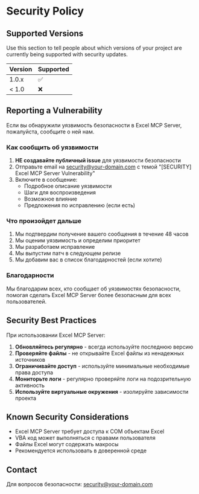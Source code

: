 # Security Policy

## Supported Versions

Use this section to tell people about which versions of your project are currently being supported with security updates.

| Version | Supported          |
| ------- | ------------------ |
| 1.0.x   | :white_check_mark: |
| < 1.0   | :x:                |

## Reporting a Vulnerability

Если вы обнаружили уязвимость безопасности в Excel MCP Server, пожалуйста, сообщите о ней нам.

### Как сообщить об уязвимости

1. **НЕ создавайте публичный issue** для уязвимости безопасности
2. Отправьте email на security@your-domain.com с темой "[SECURITY] Excel MCP Server Vulnerability"
3. Включите в сообщение:
   - Подробное описание уязвимости
   - Шаги для воспроизведения
   - Возможное влияние
   - Предложения по исправлению (если есть)

### Что произойдет дальше

1. Мы подтвердим получение вашего сообщения в течение 48 часов
2. Мы оценим уязвимость и определим приоритет
3. Мы разработаем исправление
4. Мы выпустим патч в следующем релизе
5. Мы добавим вас в список благодарностей (если хотите)

### Благодарности

Мы благодарим всех, кто сообщает об уязвимостях безопасности, помогая сделать Excel MCP Server более безопасным для всех пользователей.

## Security Best Practices

При использовании Excel MCP Server:

1. **Обновляйтесь регулярно** - всегда используйте последнюю версию
2. **Проверяйте файлы** - не открывайте Excel файлы из ненадежных источников
3. **Ограничивайте доступ** - используйте минимальные необходимые права доступа
4. **Мониторьте логи** - регулярно проверяйте логи на подозрительную активность
5. **Используйте виртуальные окружения** - изолируйте зависимости проекта

## Known Security Considerations

- Excel MCP Server требует доступа к COM объектам Excel
- VBA код может выполняться с правами пользователя
- Файлы Excel могут содержать макросы
- Рекомендуется использовать в доверенной среде

## Contact

Для вопросов безопасности: security@your-domain.com 
